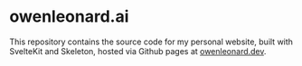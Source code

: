 # owenleonard.ai

This repository contains the source code for my personal website, built with SvelteKit and Skeleton, hosted via Github pages at [owenleonard.dev](https://www.owenleonard.dev).
